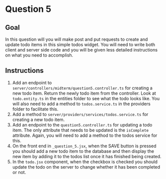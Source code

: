 # Question 5

## Goal
In this question will you will make post and put requests to create and update todo items in this simple todos widget. You will need to write both client and server side code and you will be given less detailed instructions on what you need to accomplish.

## Instructions

1. Add an endpoint to `server/controllers/midterm/question5.controller.ts` for creating a new todo item. Return the newly todo item from the controller. Look at `todo.entity.ts` in the entities folder to see what the todo looks like. You will also need to add a method to `todos.service.ts` in the providers folder to facilitate this.
2. Add a method to `server/providers/services/todos.service.ts` for creating a new todo item.
3. Add an endpoint to the `question5.controller.ts` for updating a todo item. The only attribute that needs to be updated is the `isComplete` attribute. Again, you will need to add a method to the todos service for this.
4. On the front end in `_question_5.jsx`, when the SAVE button is pressed you should add a new todo item to the database and then display the new item by adding it to the todos list once it has finished being created.
5. In the `todo.jsx` component, when the checkbox is checked you should update the todo on the server to change whether it has been completed or not.